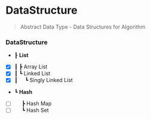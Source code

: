 # DataStructure
> Abstract Data Type - Data Structures for Algorithm
### DataStructure
- ┠ __List__
- [x] ┃&nbsp;┣ Array List  
- [x] ┃&nbsp;┗ Linked List
- [x] ┃&nbsp;&nbsp;&nbsp;&nbsp;&nbsp;┗ Singly Linked List  
- ┗ __Hash__
- [ ] &nbsp;&nbsp;&nbsp;&nbsp;&nbsp;┣ Hash Map
- [ ] &nbsp;&nbsp;&nbsp;&nbsp;&nbsp;┗ Hash Set
